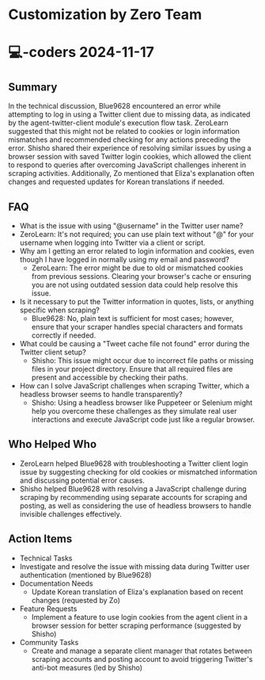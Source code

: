 # Customization by Zero Team

# 💻-coders 2024-11-17

## Summary
 In the technical discussion, Blue9628 encountered an error while attempting to log in using a Twitter client due to missing data, as indicated by the agent-twitter-client module's execution flow task. ZeroLearn suggested that this might not be related to cookies or login information mismatches and recommended checking for any actions preceding the error. Shisho shared their experience of resolving similar issues by using a browser session with saved Twitter login cookies, which allowed the client to respond to queries after overcoming JavaScript challenges inherent in scraping activities. Additionally, Zo mentioned that Eliza's explanation often changes and requested updates for Korean translations if needed.

## FAQ
 - What is the issue with using "@username" in the Twitter user name?
  - ZeroLearn: It's not required; you can use plain text without "@" for your username when logging into Twitter via a client or script.
- Why am I getting an error related to login information and cookies, even though I have logged in normally using my email and password?
  - ZeroLearn: The error might be due to old or mismatched cookies from previous sessions. Clearing your browser's cache or ensuring you are not using outdated session data could help resolve this issue.
- Is it necessary to put the Twitter information in quotes, lists, or anything specific when scraping?
  - Blue9628: No, plain text is sufficient for most cases; however, ensure that your scraper handles special characters and formats correctly if needed.
- What could be causing a "Tweet cache file not found" error during the Twitter client setup?
  - Shisho: This issue might occur due to incorrect file paths or missing files in your project directory. Ensure that all required files are present and accessible by checking their paths.
- How can I solve JavaScript challenges when scraping Twitter, which a headless browser seems to handle transparently?
  - Shisho: Using a headless browser like Puppeteer or Selenium might help you overcome these challenges as they simulate real user interactions and execute JavaScript code just like a regular browser.

## Who Helped Who
 - ZeroLearn helped Blue9628 with troubleshooting a Twitter client login issue by suggesting checking for old cookies or mismatched information and discussing potential error causes.
- Shisho helped Blue9628 with resolving a JavaScript challenge during scraping by recommending using separate accounts for scraping and posting, as well as considering the use of headless browsers to handle invisible challenges effectively.

## Action Items
 - Technical Tasks
  - Investigate and resolve the issue with missing data during Twitter user authentication (mentioned by Blue9628)
- Documentation Needs
  - Update Korean translation of Eliza's explanation based on recent changes (requested by Zo)
- Feature Requests
  - Implement a feature to use login cookies from the agent client in a browser session for better scraping performance (suggested by Shisho)
- Community Tasks
  - Create and manage a separate client manager that rotates between scraping accounts and posting account to avoid triggering Twitter's anti-bot measures (led by Shisho)

